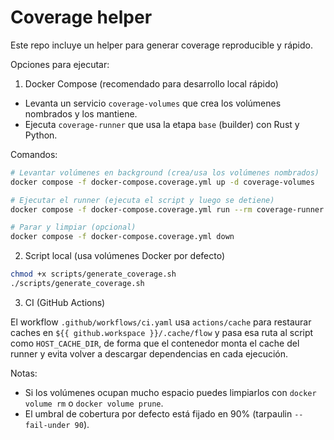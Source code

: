 # Coverage helper

Este repo incluye un helper para generar coverage reproducible y rápido.

Opciones para ejecutar:

1. Docker Compose (recomendado para desarrollo local rápido)

- Levanta un servicio `coverage-volumes` que crea los volúmenes nombrados y los mantiene.
- Ejecuta `coverage-runner` que usa la etapa `base` (builder) con Rust y Python.

Comandos:

```bash
# Levantar volúmenes en background (crea/usa los volúmenes nombrados)
docker compose -f docker-compose.coverage.yml up -d coverage-volumes

# Ejecutar el runner (ejecuta el script y luego se detiene)
docker compose -f docker-compose.coverage.yml run --rm coverage-runner

# Parar y limpiar (opcional)
docker compose -f docker-compose.coverage.yml down
```

2. Script local (usa volúmenes Docker por defecto)

```bash
chmod +x scripts/generate_coverage.sh
./scripts/generate_coverage.sh
```

3. CI (GitHub Actions)

El workflow `.github/workflows/ci.yaml` usa `actions/cache` para restaurar caches
en `${{ github.workspace }}/.cache/flow` y pasa esa ruta al script como
`HOST_CACHE_DIR`, de forma que el contenedor monta el cache del runner y evita
volver a descargar dependencias en cada ejecución.

Notas:

- Si los volúmenes ocupan mucho espacio puedes limpiarlos con `docker volume rm`
  o `docker volume prune`.
- El umbral de cobertura por defecto está fijado en 90% (tarpaulin `--fail-under 90`).
